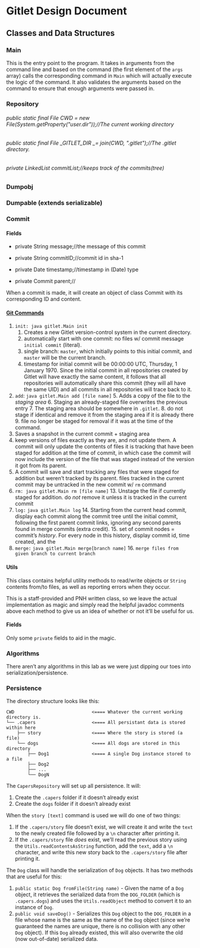 




# Gitlet Design Document

## **Classes and Data Structures**

### **Main**

This is the entry point to the program. It takes in arguments from the command line and based on the command (the first element of the `args` array) calls the corresponding command in `Main` which will actually execute the logic of the command. It also validates the arguments based on the command to ensure that enough arguments were passed in.

### **Repository**



###### public static final File CWD = new File(System.getProperty("user.dir"));//The current working directory


###### public static final File _GITLET_DIR _= join(_CWD_, ".gitlet");//The .gitlet directory.


###### private LinkedList commitList;//keeps track of the commits(tree)


### **Dumpobj**


### **Dumpable (extends serializable)**


### **Commit**


#### **Fields**


* private String message;//the message of this commit

* private String commitID;//commit id in sha-1

* private Date timestamp;//timestamp in (Date) type
* private Commit parent;//


When a commit is made, it will create an object of class Commit with its corresponding ID and content.


#### **<span style="text-decoration:underline;">Git Commands</span>**



1. `init: java gitlet.Main init`
    1. Creates a new Gitlet version-control system in the current directory.
    2. automatically start with one commit: no files w/ commit message `initial commit` (literal).
    3. single branch: `master`, which initially points to this initial commit, and `master` will be the current branch.
    4. timestamp for initial commit will be 00:00:00 UTC, Thursday, 1 January 1970. Since the initial commit in all repositories created by Gitlet will have exactly the same content, it follows that all repositories will automatically share this commit (they will all have the same UID) and all commits in all repositories will trace back to it.
2. `add`: `java gitlet.Main add [file name]`
    5. Adds a copy of the file to the _staging area_
    6. Staging an already-staged file overwrites the previous entry
    7. The staging area should be somewhere in `.gitlet`.
    8. do not stage if identical and remove it from the staging area if it is already there
    9. file no longer be staged for removal if it was at the time of the command.
10. Saves a snapshot in the current commit + staging area
11. keep versions of files exactly as they are, and not update them. A commit will only update the contents of files it is tracking that have been staged for addition at the time of commit, in which case the commit will now include the version of the file that was staged instead of the version it got from its parent.
12. A commit will save and start tracking any files that were staged for addition but weren’t tracked by its parent. files tracked in the current commit may be untracked in the new commit  w/  <code>rm</code> command
4. <code>rm: java gitlet.Main rm [file name]</code>
    13. Unstage the file if currently staged for addition. do <em>not</em> remove it unless it is tracked in the current commit
5. <code>log:</code> <code>java gitlet.Main log</code>
    14. Starting from the current head commit, display each commit along the commit tree until the initial commit, following the first parent commit links, ignoring any second parents found in merge commits (extra credit).
    15. set of commit nodes = commit’s <em>history</em>. For every node in this history, display commit id, time created, and the
6. <code>merge:</code> <code>java gitlet.Main merge[branch name]</code>
    16. <code>merge files from given branch to current branch</code>


#### <strong>Utils</strong>

This class contains helpful utility methods to read/write objects or `String` contents from/to files, as well as reporting errors when they occur.

This is a staff-provided and PNH written class, so we leave the actual implementation as magic and simply read the helpful javadoc comments above each method to give us an idea of whether or not it’ll be useful for us.


#### **Fields**

Only some `private` fields to aid in the magic.


### **Algorithms**

There aren’t any algorithms in this lab as we were just dipping our toes into serialization/persistence.


### **Persistence**

The directory structure looks like this:


```
CWD                             <==== Whatever the current working directory is.
└── .capers                     <==== All persistant data is stored within here
    ├── story                   <==== Where the story is stored (a file)
    └── dogs                    <==== All dogs are stored in this directory
        ├── Dog1                <==== A single Dog instance stored to a file
        ├── Dog2
        ├── ...
        └── DogN
```


The `CapersRepository` will set up all persistence. It will:



1. Create the `.capers` folder if it doesn’t already exist
2. Create the `dogs` folder if it doesn’t already exist

When the `story [text]` command is used we will do one of two things:



1. If the `.capers/story` file doesn’t exist, we will create it and write the `text` to the newly created file followed by a `\n` character after printing it.
2. If the `.capers/story` file _does_ exist, we’ll read the previous story using the `Utils.readContentsAsString` function, add the `text`, add a `\n` character, and write this new story back to the `.capers/story` file after printing it.

The `Dog` class will handle the serialization of `Dog` objects. It has two methods that are useful for this:



1. `public static Dog fromFile(String name)` - Given the name of a `Dog` object, it retrieves the serialized data from the `DOG_FOLDER` (which is `.capers.dogs`) and uses the `Utils.readObject` method to convert it to an instance of `Dog`.
2. `public void saveDog()` - Serializes this `Dog` object to the `DOG_FOLDER` in a file whose name is the same as the name of the `Dog` object (since we’re guaranteed the names are unique, there is no collision with any other `Dog` object). If this `Dog` already existed, this will also overwrite the old (now out-of-date) serialized data.